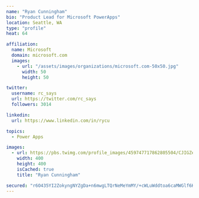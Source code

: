 ```yaml
---
name: "Ryan Cunningham"
bio: "Product Lead for Microsoft PowerApps"
location: Seattle, WA
type: "profile"
heat: 64

affiliation:
  name: Microsoft
  domain: microsoft.com
  images:
    - url: "/assets/images/organizations/microsoft.com-50x50.jpg"
      width: 50
      height: 50

twitter:
  username: rc_says
  url: https://twitter.com/rc_says
  followers: 3014

linkedin:
  url: https://www.linkedin.com/in/rycu

topics:
  - Power Apps

images:
  - url: https://pbs.twimg.com/profile_images/459747717862805504/CJIGZejd_400x400.png
    width: 400
    height: 400
    isCached: true
    title: "Ryan Cunningham"

secured: "r6O435YI2ZokyngNYZgDa+n6mwgLTQrNeMeYmMY/+cWLuWddtoa6caMWGlf6KItj169vyzO1mCHDz31cZBfYGaNmjK4ajJVfqpg0ItmYLkd2S93/iW22N80yffNNVRi5GPfbdpNrckXTQLpM47aFk0supY0benLl/cow06Q2tL1z8LgzL57+INaJP2Hp/7NyQZmBhdpSGj5idqV0XHEhOodbKikZ+55nJdl+XwuCc89l1wxjcdgWULTtoZ0Vtq53eWin77u5f3M328B4p5EyPsHkByO9N1kaCT9C1vwrqFHL83fyTo/RPVRr2qCWewP626zeES9fYNo2KtJSHRkOeefMKw1juX6DY5zxDCo1sLptDW+wIw0F4oV8LQowz7cnLOY2LddGZvspufSIDpynNLHEDsce0koii4Q2DBInh8c=;x2+E6dVP7JNe2VYweHMT/g=="
---
```


